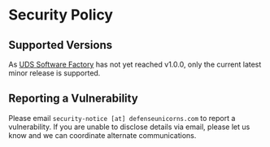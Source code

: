 # Security Policy

## Supported Versions

As [UDS Software Factory](https://github.com/defenseunicorns/uds-package-postgres-operator) has not yet reached v1.0.0, only the current latest minor release is supported.

## Reporting a Vulnerability

Please email `security-notice [at] defenseunicorns.com` to report a vulnerability. If you are unable to disclose details via email, please let us know and we can coordinate alternate communications.

